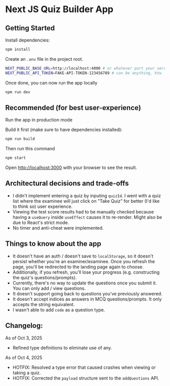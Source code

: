 # Next JS Quiz Builder App

## Getting Started

Install dependencies:

```bash
npm install
```

Create an `.env` file in the project root.

```bash
NEXT_PUBLIC_BASE_URL=http://localhost:4000 # or whatever port your server side code is pointed to
NEXT_PUBLIC_API_TOKEN=FAKE-API-TOKEN-123456789 # can be anything, btw
```

Once done, you can now run the app locally

```bash
npm run dev
```

## Recommended (for best user-experience)

Run the app in production mode

Build it first (make sure to have dependencies installed):

```bash
npm run build
```

Then run this command

```bash
npm start
```

Open [http://localhost:3000](http://localhost:3000) with your browser to see the result.

## Architectural decisions and trade-offs

- I didn't implement entering a quiz by inputing `quizId`. I went with a quiz list where the examinee will just click on "Take Quiz" for better (I'd like to think so) user experience.
- Viewing the test score results had to be manually checked because having a `useQuery` inside `useEffect` causes it to re-render. Might also be due to React's strict mode.
- No timer and anti-cheat were implemented.

## Things to know about the app

- It doesn't have an auth / doesn't save to `localStorage`, so it doesn't persist whether you're an examiner/examinee. Once you refresh the page, you'll be redirected to the landing page again to choose.
- Additionally, if you refresh, you'll lose your progress (e.g. constructing the quiz's questions/prompts).
- Currently, there's no way to update the questions once you submit it. You can only add / view questions.
- It doesn't support going back to questions you've previously answered.
- It doesn't accept indices as answers in MCQ questions/prompts. It only accepts the string equivalent.
- I wasn't able to add `code` as a question type.

## Changelog:

As of Oct 3, 2025

- Refined type definitions to eliminate use of any.

As of Oct 4, 2025

- HOTFIX: Resolved a type error that caused crashes when viewing or taking a quiz.
- HOTFIX: Corrected the `payload` structure sent to the `addQuestions` API.
